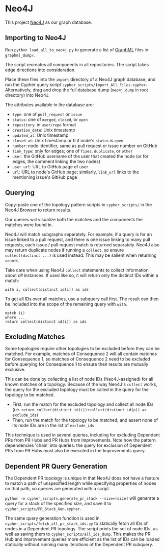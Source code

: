 # Neo4J

This project [Neo4J](https://neo4j.com/) as our graph database.

## Importing to Neo4J

Run `python load_all_to_neo4j.py` to generate a list of [GraphML](http://graphml.graphdrawing.org/) files in `graphml_dump/`.

The script recreates all components in all repositories. The script takes edge directions into consideration.

Place these files into the `import` directory of a Neo4J graph database, and run the Cypher query script `cypher_scripts/Import_All_Files.cypher`. Alternatively, drag and drop the full database dump (`neo4j.dump` in root directory) into Neo4J.

The attributes available in the database are:

- `type`: one of `pull_request` or `issue`
- `status`: one of `merged`, `closed`, or `open`
- `repository`: in `user/repo` format
- `creation_date`: Unix timestamp
- `updated_at`: Unix timestamp
- `closed_at`: Unix timestamp or 0 if node's `status` is `open`.
- `number`: node identifier, same as pull request or issue number on GitHub
- `link_type`: only for edges; one of `fixes`, `duplicate`, or `other`
- `user`: the GitHub username of the user that created the node (or for edges, the comment linking the two nodes)
- `user_url`: URL to GitHub page of user
- `url`: URL to node's GitHub page; similarly, `link_url` links to the mentioning issue's GitHub page

## Querying

Copy-paste one of the topology pattern scripts in `cypher_scripts/` in the Neo4J Browser to return results.

Our queries will visualize both the matches and the components the matches were found in.

Neo4J will match subgraphs separately. For example, if a query is for an issue linked to a pull request, and there is one issue linking to many pull requests, each issue / pull request match is returned separately. Neo4J also may return duplicate nodes if running a `collect`, so ensure `collect(distinct ...)` is used instead. This may be salient when returning `count`s.

Take care when using Neo4J `collect` statements to collect information about _all_ instances. If used like so, it will return only the distinct IDs within a match:

```
with i, collect(distinct id(i)) as ids
```

To get all IDs over all matches, use a subquery call first. The result can then be included into the scope of the remaining query with `with`.

```
match (i)
where ...
return collect(distinct id(i)) as ids
```

## Excluding Matches

Some topologies require other topologies to be excluded before they can be matched. For example, matches of Consequence 2 will all contain matches for Consequence 1, so matches of Consequence 2 need to be excluded before querying for Consequence 1 to ensure their results are mutually exclusive.

This can be done by collecting a list of node IDs (Neo4J-assigned) for all known matches of a topology. Because of the way Neo4J's `collect` works, the query for the excluded topology must be called in the query for the topology to be matched.

- First, run the match for the excluded topology and collect all node IDs (i.e. `return collect(distinct id(i))+collect(distinct id(p)) as exclude_ids`)
- Then, run the match for the topology to be matched, and assert none of its node IDs are in the list of `exclude_ids`

This technique is used in several queries, including for excluding Dependent PRs from PR Hubs and PR Hubs from Improvements. Note how the pattern dependencies 'chain' into queries: the query for exclusion of Dependent PRs from PR Hubs must also be executed in the Improvements query.

## Dependent PR Query Generation

The Dependent PR topology is unique in that Neo4J does not have a feature to match a path of unspecified length while specifying properties of nodes on that path, so queries are generated with a script.

`python -m cypher_scripts.generate_pr_stack --size=[size]` will generate a query for a stack of the specified size, and save it to `cypher_scripts/PR_Stack_Gen.cypher`.

The same query generation function is used in `cypher_scripts/fetch_all_pr_stack_ids.py` to statically fetch all IDs of nodes in a Dependent PR topology. The script prints the set of node IDs, as well as saving them to `cypher_scripts/all_ids_dump`. This makes the PR Hub and Improvement queries more efficient as the list of IDs can be loaded statically without running many iterations of the Dependent PR subquery.
